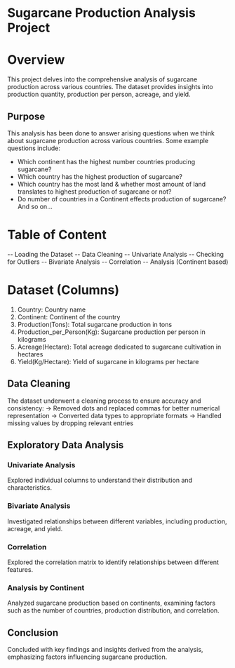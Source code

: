 # Sugarcane Production Analysis Project

# Overview
This project delves into the comprehensive analysis of sugarcane production across various countries. The dataset provides insights into production quantity, production per person, acreage, and yield.

## Purpose
This analysis has been done to answer arising questions when we think about sugarcane production across various countries. Some example questions include:
- Which continent has the highest number countries producing sugarcane?
- Which country has the highest production of sugarcane?
- Which country has the most land & whether most amount of land translates to highest production of sugarcane or not?
- Do number of countries in a Continent effects production of sugarcane?
  And so on...
  
# Table of Content
-- Loading the Dataset
-- Data Cleaning
-- Univariate Analysis
-- Checking for Outliers
-- Bivariate Analysis
-- Correlation
-- Analysis (Continent based)

# Dataset (Columns)
1. Country: Country name
2. Continent: Continent of the country
3. Production(Tons): Total sugarcane production in tons
4. Production_per_Person(Kg): Sugarcane production per person in kilograms
5. Acreage(Hectare): Total acreage dedicated to sugarcane cultivation in hectares
6. Yield(Kg/Hectare): Yield of sugarcane in kilograms per hectare

## Data Cleaning
The dataset underwent a cleaning process to ensure accuracy and consistency:
-> Removed dots and replaced commas for better numerical representation
-> Converted data types to appropriate formats
-> Handled missing values by dropping relevant entries

## Exploratory Data Analysis
### Univariate Analysis
Explored individual columns to understand their distribution and characteristics.

### Bivariate Analysis
Investigated relationships between different variables, including production, acreage, and yield.

### Correlation
Explored the correlation matrix to identify relationships between different features.

### Analysis by Continent
Analyzed sugarcane production based on continents, examining factors such as the number of countries, production distribution, and correlation.

## Conclusion
Concluded with key findings and insights derived from the analysis, emphasizing factors influencing sugarcane production.

